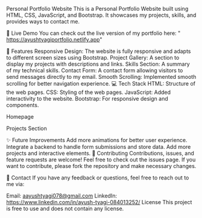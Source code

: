 Personal Portfolio Website
This is a Personal Portfolio Website built using HTML, CSS, JavaScript, and Bootstrap. It showcases my projects, skills, and provides ways to contact me.

<!-- Add a screenshot of your website -->

🚀 Live Demo
You can check out the live version of my portfolio here:  " https://ayushtyagiportfolio.netlify.app"

📄 Features
Responsive Design: The website is fully responsive and adapts to different screen sizes using Bootstrap.
Project Gallery: A section to display my projects with descriptions and links.
Skills Section: A summary of my technical skills.
Contact Form: A contact form allowing visitors to send messages directly to my email.
Smooth Scrolling: Implemented smooth scrolling for better navigation experience.
💻 Tech Stack
HTML: Structure of the web pages.
CSS: Styling of the web pages.
JavaScript: Added interactivity to the website.
Bootstrap: For responsive design and components.


Homepage

Projects Section

✨ Future Improvements
Add more animations for better user experience.
Integrate a backend to handle form submissions and store data.
Add more projects and interactive elements.
🤝 Contributing
Contributions, issues, and feature requests are welcome! Feel free to check out the issues page. If you want to contribute, please fork the repository and make necessary changes.

📧 Contact
If you have any feedback or questions, feel free to reach out to me via:

Email: aayushtyagi078@gmail.com
LinkedIn: https://www.linkedin.com/in/ayush-tyagi-084013252/
License
This project is free to use and does not contain any license.
